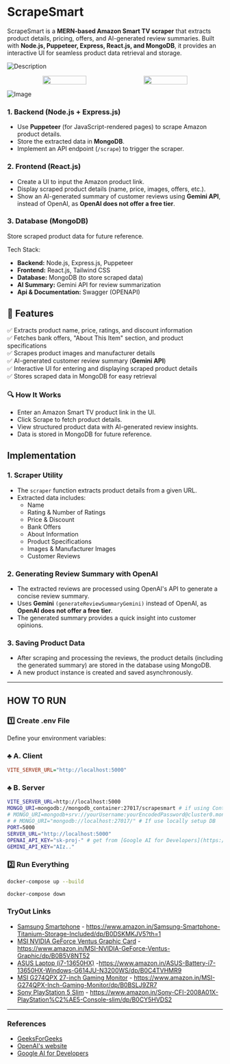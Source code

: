 # ScrapeSmart

ScrapeSmart is a **MERN-based Amazon Smart TV scraper** that extracts product details, pricing, offers, and AI-generated review summaries. Built with **Node.js, Puppeteer, Express, React.js, and MongoDB**, it provides an interactive UI for seamless product data retrieval and storage.

![Description](./Scrape/Wroking.gif)

<p align="center" style="display: flex; justify-content: center;">
    <img src="https://github.com/user-attachments/assets/e2168b85-915b-41b1-9411-e1485d46fafd" style="width: 45%; height: auto; margin-right: 10px;">
    <img src="https://github.com/user-attachments/assets/a9c6d359-88e2-435e-b7e6-aa5317a3a2b1" style="width: 45%; height: auto;">
</p>

![Image](https://github.com/user-attachments/assets/bfbfff03-4354-4011-876a-3d3f51077b12)

### 1. Backend (Node.js + Express.js)

- Use **Puppeteer** (for JavaScript-rendered pages) to scrape Amazon product details.
- Store the extracted data in **MongoDB**.
- Implement an API endpoint (`/scrape`) to trigger the scraper.

### 2. Frontend (React.js)

- Create a UI to input the Amazon product link.
- Display scraped product details (name, price, images, offers, etc.).
- Show an AI-generated summary of customer reviews using **Gemini API**, instead of OpenAI, as **OpenAI does not offer a free tier**.

### 3. Database (MongoDB)

Store scraped product data for future reference.

Tech Stack:

- **Backend:** Node.js, Express.js, Puppeteer
- **Frontend:** React.js, Tailwind CSS
- **Database:** MongoDB (to store scraped data)
- **AI Summary:** Gemini API for review summarization
- **Api \& Documentation:** Swagger (OPENAPI)

## 🚀 Features

✅ Extracts product name, price, ratings, and discount information  
✅ Fetches bank offers, "About This Item" section, and product specifications  
✅ Scrapes product images and manufacturer details  
✅ AI-generated customer review summary (**Gemini API**)  
✅ Interactive UI for entering and displaying scraped product details  
✅ Stores scraped data in MongoDB for easy retrieval

### 🔍 How It Works

- Enter an Amazon Smart TV product link in the UI.
- Click Scrape to fetch product details.
- View structured product data with AI-generated review insights.
- Data is stored in MongoDB for future reference.

## Implementation

### 1. **Scraper Utility**

- The `scraper` function extracts product details from a given URL.
- Extracted data includes:
  - Name
  - Rating & Number of Ratings
  - Price & Discount
  - Bank Offers
  - About Information
  - Product Specifications
  - Images & Manufacturer Images
  - Customer Reviews

### 2. **Generating Review Summary with OpenAI**

- The extracted reviews are processed using OpenAI's API to generate a concise review summary.
- Uses **Gemini** `(generateReviewSummaryGemini)` instead of OpenAI, as **OpenAI does not offer a free tier**.
- The generated summary provides a quick insight into customer opinions.

### 3. **Saving Product Data**

- After scraping and processing the reviews, the product details (including the generated summary) are stored in the database using MongoDB.
- A new product instance is created and saved asynchronously.

---

## HOW TO RUN

### 1️⃣ Create .env File

Define your environment variables:

### :clubs: A. Client

```ini
VITE_SERVER_URL="http://localhost:5000"
```

### :clubs: B. Server

```sh
VITE_SERVER_URL=http://localhost:5000
MONGO_URI=mongodb://mongodb_container:27017/scrapesmart # if using Container image
# MONGO_URI=mongodb+srv://yourUsername:yourEncodedPassword@cluster0.mongodb.net/yourDatabase # if using cloud Db
# # MONGO_URI="mongodb://localhost:27017/" # If use locally setup DB
PORT=5000
SERVER_URL="http://localhost:5000"
OPENAI_API_KEY="sk-proj-" # get from [Google AI for Developers](https://ai.google.dev/)
GEMINI_API_KEY="AIz.."

```

### 2️⃣ Run Everything

```sh
docker-compose up --build
```

```sh
docker-compose down
```

### TryOut Links

- [Samsung Smartphone](https://www.amazon.in/Samsung-Smartphone-Titanium-Storage-Included/dp/B0DSKMKJV5?th=1) - https://www.amazon.in/Samsung-Smartphone-Titanium-Storage-Included/dp/B0DSKMKJV5?th=1
- [MSI NVIDIA GeForce Ventus Graphic Card](https://www.amazon.in/MSI-NVIDIA-GeForce-Ventus-Graphic/dp/B0B5V8NT52) - https://www.amazon.in/MSI-NVIDIA-GeForce-Ventus-Graphic/dp/B0B5V8NT52
- [ASUS Laptop (i7-13650HX)](https://www.amazon.in/ASUS-Battery-i7-13650HX-Windows-G614JU-N3200WS/dp/B0C4TVHMR9) -https://www.amazon.in/ASUS-Battery-i7-13650HX-Windows-G614JU-N3200WS/dp/B0C4TVHMR9
- [MSI G274QPX 27-inch Gaming Monitor](https://www.amazon.in/MSI-G274QPX-Inch-Gaming-Monitor/dp/B0BSLJ9ZR7) - https://www.amazon.in/MSI-G274QPX-Inch-Gaming-Monitor/dp/B0BSLJ9ZR7
- [Sony PlayStation 5 Slim](https://www.amazon.in/Sony-CFI-2008A01X-PlayStation%C2%AE5-Console-slim/dp/B0CY5HVDS2) - https://www.amazon.in/Sony-CFI-2008A01X-PlayStation%C2%AE5-Console-slim/dp/B0CY5HVDS2

---

### References

- [GeeksForGeeks](https://www.geeksforgeeks.org/scraping-amazon-product-information-using-beautiful-soup/)
- [OpenAI's website](https://platform.openai.com/)
- [Google AI for Developers](https://ai.google.dev/)
